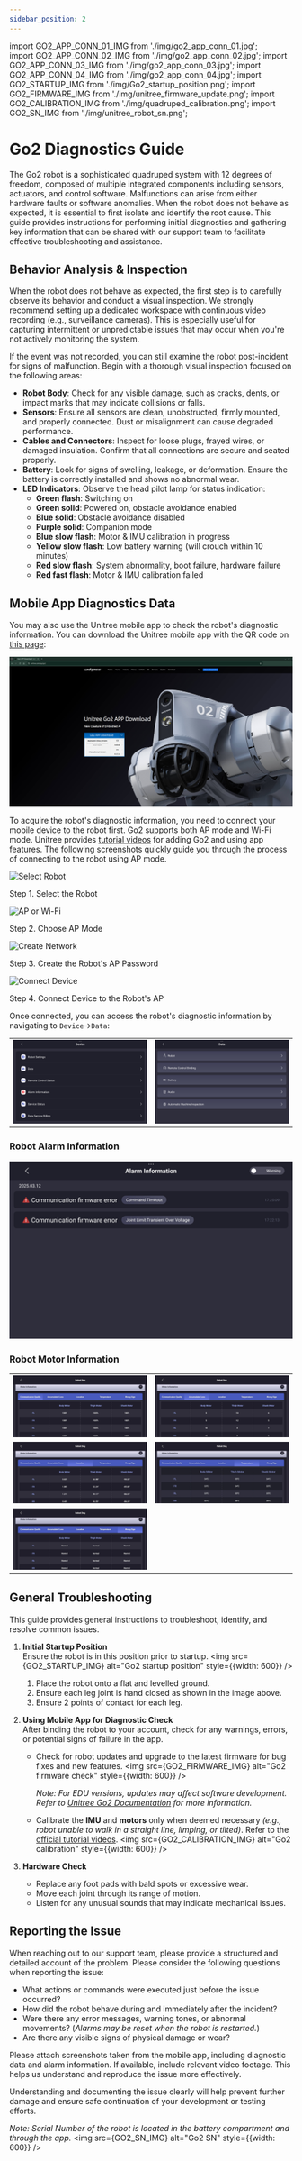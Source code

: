 ```yaml
---
sidebar_position: 2
---
```


import GO2_APP_CONN_01_IMG from './img/go2_app_conn_01.jpg';    
import GO2_APP_CONN_02_IMG from './img/go2_app_conn_02.jpg';
import GO2_APP_CONN_03_IMG from './img/go2_app_conn_03.jpg';
import GO2_APP_CONN_04_IMG from './img/go2_app_conn_04.jpg';
import GO2_STARTUP_IMG from './img/Go2_startup_position.png';
import GO2_FIRMWARE_IMG from './img/unitree_firmware_update.png';
import GO2_CALIBRATION_IMG from './img/quadruped_calibration.png';
import GO2_SN_IMG from './img/unitree_robot_sn.png';

# Go2 Diagnostics Guide

The Go2 robot is a sophisticated quadruped system with 12 degrees of freedom, composed of multiple integrated components including sensors, actuators, and control software. Malfunctions can arise from either hardware faults or software anomalies. When the robot does not behave as expected, it is essential to first isolate and identify the root cause. This guide provides instructions for performing initial diagnostics and gathering key information that can be shared with our support team to facilitate effective troubleshooting and assistance.

## Behavior Analysis & Inspection

When the robot does not behave as expected, the first step is to carefully observe its behavior and conduct a visual inspection. We strongly recommend setting up a dedicated workspace with continuous video recording (e.g., surveillance cameras). This is especially useful for capturing intermittent or unpredictable issues that may occur when you're not actively monitoring the system.

If the event was not recorded, you can still examine the robot post-incident for signs of malfunction. Begin with a thorough visual inspection focused on the following areas:

* **Robot Body**: Check for any visible damage, such as cracks, dents, or impact marks that may indicate collisions or falls.
* **Sensors**: Ensure all sensors are clean, unobstructed, firmly mounted, and properly connected. Dust or misalignment can cause degraded performance.
* **Cables and Connectors**: Inspect for loose plugs, frayed wires, or damaged insulation. Confirm that all connections are secure and seated properly.
* **Battery**: Look for signs of swelling, leakage, or deformation. Ensure the battery is correctly installed and shows no abnormal wear.
* **LED Indicators**: Observe the head pilot lamp for status indication:
  - **Green flash**: Switching on
  - **Green solid**: Powered on, obstacle avoidance enabled  
  - **Blue solid**: Obstacle avoidance disabled
  - **Purple solid**: Companion mode
  - **Blue slow flash**: Motor & IMU calibration in progress
  - **Yellow slow flash**: Low battery warning (will crouch within 10 minutes)
  - **Red slow flash**: System abnormality, boot failure, hardware failure
  - **Red fast flash**: Motor & IMU calibration failed

## Mobile App Diagnostics Data

You may also use the Unitree mobile app to check the robot's diagnostic information. You can download the Unitree mobile app with the QR code on [this page](https://www.unitree.com/app/go2):

![](./img/go2_app_download.png)

To acquire the robot's diagnostic information, you need to connect your mobile device to the robot first. Go2 supports both AP mode and Wi-Fi mode. Unitree provides [tutorial videos](https://www.unitree.com/app/go2) for adding Go2 and using app features. The following screenshots quickly guide you through the process of connecting to the robot using AP mode.

<div className="row">
    <div className="col col--6">
        <div style={{ textAlign: 'center' }}>
            <img src={GO2_APP_CONN_01_IMG} alt="Select Robot"  />
            <p>Step 1. Select the Robot</p>
        </div>
    </div>
    <div className="col col--6">
        <div style={{ textAlign: 'center' }}>
            <img src={GO2_APP_CONN_02_IMG} alt="AP or Wi-Fi"  />
            <p>Step 2. Choose AP Mode</p>
        </div>
    </div>    
</div>
<div className="row">    
    <div className="col col--6">
        <div style={{ textAlign: 'center' }}>
            <img src={GO2_APP_CONN_03_IMG} alt="Create Network"  />
            <p>Step 3. Create the Robot's AP Password</p>
        </div>
    </div>
    <div className="col col--6">
        <div style={{ textAlign: 'center' }}>
            <img src={GO2_APP_CONN_04_IMG} alt="Connect Device"  />
            <p>Step 4. Connect Device to the Robot's AP</p>
        </div>
    </div>
</div>

Once connected, you can access the robot's diagnostic information by navigating to `Device`->`Data`:

|                                       |                                         |
| ------------------------------------- | --------------------------------------- |
| ![Left Top](./img/g1_app_robot_data_01.jpg)    | ![Middle Top](./img/g1_app_robot_data_02.jpg)    |

### Robot Alarm Information

![](./img/g1_alarm_info.jpg)

### Robot Motor Information

|                                       |                                         |
| ------------------------------------- | --------------------------------------- |
| ![Left Top](./img/go2_motor_information_01.jpg)    | ![Middle Top](./img/go2_motor_information_02.jpg)    |
| ![Left Bottom](./img/go2_motor_information_03.jpg) | ![Middle Bottom](./img/go2_motor_information_04.jpg) |
| ![Left Bottom](./img/go2_motor_information_05.jpg) |

## General Troubleshooting
This guide provides general instructions to troubleshoot, identify, and resolve common issues.

1. **Initial Startup Position**  
    Ensure the robot is in this position prior to startup.
    <img src={GO2_STARTUP_IMG} alt="Go2 startup position" style={{width: 600}} />
    1. Place the robot onto a flat and levelled ground.
    2. Ensure each leg joint is hand closed as shown in the image above.
    3. Ensure 2 points of contact for each leg.

2. **Using Mobile App for Diagnostic Check**   
    After binding the robot to your account, check for any warnings, errors, or potential signs of failure in the app.
    - Check for robot updates and upgrade to the latest firmware for bug fixes and new features.
        <img src={GO2_FIRMWARE_IMG} alt="Go2 firmware check" style={{width: 600}} />
        
        *Note: For EDU versions, updates may affect software development. Refer to [Unitree Go2 Documentation](https://support.unitree.com/home/en/developer/about_Go2) for more information.*

    - Calibrate the **IMU** and **motors** only when deemed necessary *(e.g., robot unable to walk in a straight line, limping, or tilted)*. Refer to the [official tutorial videos](https://www.unitree.com/app/go2).
        <img src={GO2_CALIBRATION_IMG} alt="Go2 calibration" style={{width: 600}} />   

3. **Hardware Check**
    - Replace any foot pads with bald spots or excessive wear.
    - Move each joint through its range of motion.
    - Listen for any unusual sounds that may indicate mechanical issues.

## Reporting the Issue

When reaching out to our support team, please provide a structured and detailed account of the problem. Please consider the following questions when reporting the issue:

* What actions or commands were executed just before the issue occurred?
* How did the robot behave during and immediately after the incident?
* Were there any error messages, warning tones, or abnormal movements? (*Alarms may be reset when the robot is restarted.*)
* Are there any visible signs of physical damage or wear?

Please attach screenshots taken from the mobile app, including diagnostic data and alarm information. If available, include relevant video footage. This helps us understand and reproduce the issue more effectively. 

Understanding and documenting the issue clearly will help prevent further damage and ensure safe continuation of your development or testing efforts.

*Note: Serial Number of the robot is located in the battery compartment and through the app.*
<img src={GO2_SN_IMG} alt="Go2 SN" style={{width: 600}} />   